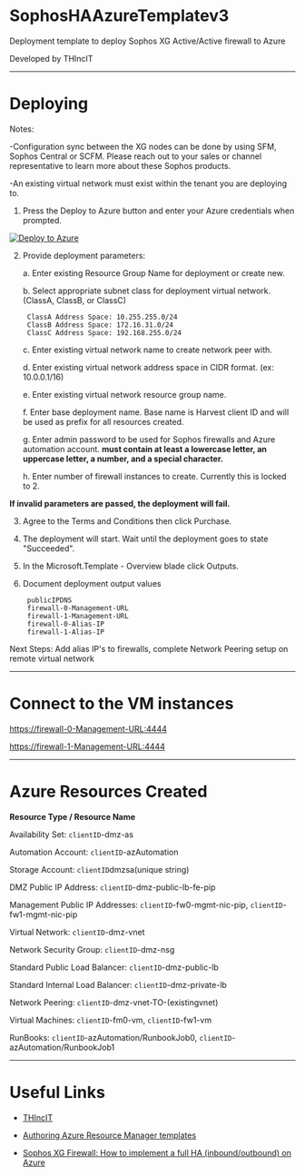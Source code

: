 # SophosHAAzureTemplatev3
Deployment template to deploy Sophos XG Active/Active firewall to Azure

Developed by THIncIT

***

Deploying
=========

Notes:

-Configuration sync between the XG nodes can be done by using SFM, Sophos Central or SCFM. 
Please reach out to your sales or channel representative to learn more about these Sophos products.

-An existing virtual network must exist within the tenant you are deploying to.

1) Press the Deploy to Azure button and enter your Azure credentials when prompted.

[![Deploy to Azure](https://azuredeploy.net/deploybutton.png)](https://portal.azure.com/#create/Microsoft.Template/uri/https%3A%2F%2Fraw.githubusercontent.com%2Fmcs1970%2Fthincit%2Fsophos-xg-aa%2FSophosHAAzureTemplatev3.json)

2) Provide deployment parameters:

	a. Enter existing Resource Group Name for deployment or create new.
	
	b. Select appropriate subnet class for deployment virtual network. (ClassA, ClassB, or ClassC)
	
		ClassA Address Space: 10.255.255.0/24 
		ClassB Address Space: 172.16.31.0/24 
		ClassC Address Space: 192.168.255.0/24 
	
	
	c. Enter existing virtual network name to create network peer with.
	
	d. Enter existing virtual network address space in CIDR format. (ex: 10.0.0.1/16)
	
	e. Enter existing virtual network resource group name.
	
	f. Enter base deployment name. Base name is Harvest client ID and will be used as prefix for all resources created.
	
	g. Enter admin password to be used for Sophos firewalls and Azure automation account. **must contain at least a lowercase letter, an uppercase letter, a number, and a special character.**
	
	h. Enter number of firewall instances to create. Currently this is locked to 2.

**If invalid parameters are passed, the deployment will fail.**

3) Agree to the Terms and Conditions then click Purchase.

4) The deployment will start. Wait until the deployment goes to state "Succeeded".

5) In the Microsoft.Template - Overview blade click Outputs.

6) Document deployment output values

		publicIPDNS
		firewall-0-Management-URL
		firewall-1-Management-URL
		firewall-0-Alias-IP
		firewall-1-Alias-IP
		

Next Steps: Add alias IP's to firewalls, complete Network Peering setup on remote virtual network

***

Connect to the VM instances
==========================

[https://firewall-0-Management-URL:4444](https://firewall-0-Management-URL:4444)

[https://firewall-1-Management-URL:4444](https://firewall-1-Management-URL:4444)

***

Azure Resources Created
=======================

**Resource Type / Resource Name**

 Availability Set: `clientID`-dmz-as

 Automation Account: `clientID`-azAutomation

 Storage Account: `clientID`dmzsa(unique string)

 DMZ Public IP Address: `clientID`-dmz-public-lb-fe-pip

 Management Public IP Addresses: `clientID`-fw0-mgmt-nic-pip, `clientID`-fw1-mgmt-nic-pip

 Virtual Network: `clientID`-dmz-vnet

 Network Security Group: `clientID`-dmz-nsg

 Standard Public Load Balancer: `clientID`-dmz-public-lb

 Standard Internal Load Balancer: `clientID`-dmz-private-lb

 Network Peering: `clientID`-dmz-vnet-TO-(existingvnet) 
 
 Virtual Machines: `clientID`-fm0-vm, `clientID`-fw1-vm 
 
 RunBooks: `clientID`-azAutomation/RunbookJob0, `clientID`-azAutomation/RunbookJob1 

***

Useful Links
============

* [THIncIT](https://www.thincit.com)

* [Authoring Azure Resource Manager templates](https://azure.microsoft.com/en-us/documentation/articles/resource-group-authoring-templates/)

* [Sophos XG Firewall: How to implement a full HA (inbound/outbound) on Azure](https://community.sophos.com/kb/en-us/133755)
